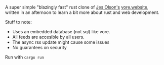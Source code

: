 A super simple "blazingly fast" rust clone of [Jes Olson's](https://j3s.sh/) [vore.website](https://vore.website/), written in an afternoon to learn
a bit more about rust and web development.

Stuff to note:
* Uses an embedded database (not sql) like vore.
* All feeds are accesible by all users.
* The async rss update might cause some issues
* No guarantees on security

Run with `cargo run`

